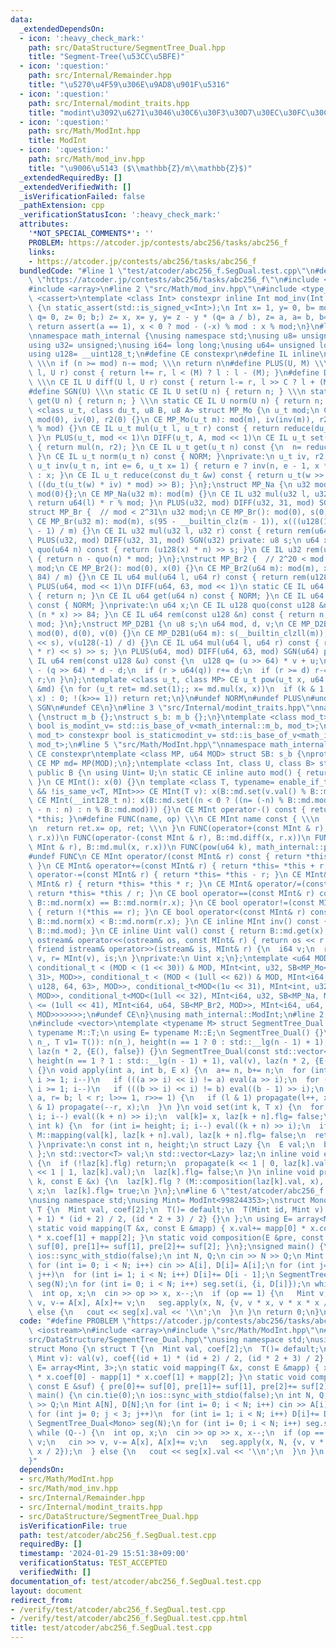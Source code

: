 ```yaml
---
data:
  _extendedDependsOn:
  - icon: ':heavy_check_mark:'
    path: src/DataStructure/SegmentTree_Dual.hpp
    title: "Segment-Tree(\u53CC\u5BFE)"
  - icon: ':question:'
    path: src/Internal/Remainder.hpp
    title: "\u5270\u4F59\u306E\u9AD8\u901F\u5316"
  - icon: ':question:'
    path: src/Internal/modint_traits.hpp
    title: "modint\u3092\u6271\u3046\u30C6\u30F3\u30D7\u30EC\u30FC\u30C8"
  - icon: ':question:'
    path: src/Math/ModInt.hpp
    title: ModInt
  - icon: ':question:'
    path: src/Math/mod_inv.hpp
    title: "\u9006\u5143 ($\\mathbb{Z}/m\\mathbb{Z}$)"
  _extendedRequiredBy: []
  _extendedVerifiedWith: []
  _isVerificationFailed: false
  _pathExtension: cpp
  _verificationStatusIcon: ':heavy_check_mark:'
  attributes:
    '*NOT_SPECIAL_COMMENTS*': ''
    PROBLEM: https://atcoder.jp/contests/abc256/tasks/abc256_f
    links:
    - https://atcoder.jp/contests/abc256/tasks/abc256_f
  bundledCode: "#line 1 \"test/atcoder/abc256_f.SegDual.test.cpp\"\n#define PROBLEM\
    \ \"https://atcoder.jp/contests/abc256/tasks/abc256_f\"\n#include <iostream>\n\
    #include <array>\n#line 2 \"src/Math/mod_inv.hpp\"\n#include <type_traits>\n#include\
    \ <cassert>\ntemplate <class Int> constexpr inline Int mod_inv(Int a, Int mod)\
    \ {\n static_assert(std::is_signed_v<Int>);\n Int x= 1, y= 0, b= mod;\n for (Int\
    \ q= 0, z= 0; b;) z= x, x= y, y= z - y * (q= a / b), z= a, a= b, b= z - b * q;\n\
    \ return assert(a == 1), x < 0 ? mod - (-x) % mod : x % mod;\n}\n#line 2 \"src/Internal/Remainder.hpp\"\
    \nnamespace math_internal {\nusing namespace std;\nusing u8= unsigned char;\n\
    using u32= unsigned;\nusing i64= long long;\nusing u64= unsigned long long;\n\
    using u128= __uint128_t;\n#define CE constexpr\n#define IL inline\n#define NORM\
    \ \\\n if (n >= mod) n-= mod; \\\n return n\n#define PLUS(U, M) \\\n CE IL U plus(U\
    \ l, U r) const { return l+= r, l < (M) ? l : l - (M); }\n#define DIFF(U, C, M)\
    \ \\\n CE IL U diff(U l, U r) const { return l-= r, l >> C ? l + (M) : l; }\n\
    #define SGN(U) \\\n static CE IL U set(U n) { return n; } \\\n static CE IL U\
    \ get(U n) { return n; } \\\n static CE IL U norm(U n) { return n; }\ntemplate\
    \ <class u_t, class du_t, u8 B, u8 A> struct MP_Mo {\n u_t mod;\n CE MP_Mo():\
    \ mod(0), iv(0), r2(0) {}\n CE MP_Mo(u_t m): mod(m), iv(inv(m)), r2(-du_t(mod)\
    \ % mod) {}\n CE IL u_t mul(u_t l, u_t r) const { return reduce(du_t(l) * r);\
    \ }\n PLUS(u_t, mod << 1)\n DIFF(u_t, A, mod << 1)\n CE IL u_t set(u_t n) const\
    \ { return mul(n, r2); }\n CE IL u_t get(u_t n) const {\n  n= reduce(n);\n  NORM;\n\
    \ }\n CE IL u_t norm(u_t n) const { NORM; }\nprivate:\n u_t iv, r2;\n static CE\
    \ u_t inv(u_t n, int e= 6, u_t x= 1) { return e ? inv(n, e - 1, x * (2 - x * n))\
    \ : x; }\n CE IL u_t reduce(const du_t &w) const { return u_t(w >> B) + mod -\
    \ ((du_t(u_t(w) * iv) * mod) >> B); }\n};\nstruct MP_Na {\n u32 mod;\n CE MP_Na():\
    \ mod(0){};\n CE MP_Na(u32 m): mod(m) {}\n CE IL u32 mul(u32 l, u32 r) const {\
    \ return u64(l) * r % mod; }\n PLUS(u32, mod) DIFF(u32, 31, mod) SGN(u32)\n};\n\
    struct MP_Br {  // mod < 2^31\n u32 mod;\n CE MP_Br(): mod(0), s(0), x(0) {}\n\
    \ CE MP_Br(u32 m): mod(m), s(95 - __builtin_clz(m - 1)), x(((u128(1) << s) + m\
    \ - 1) / m) {}\n CE IL u32 mul(u32 l, u32 r) const { return rem(u64(l) * r); }\n\
    \ PLUS(u32, mod) DIFF(u32, 31, mod) SGN(u32) private: u8 s;\n u64 x;\n CE IL u64\
    \ quo(u64 n) const { return (u128(x) * n) >> s; }\n CE IL u32 rem(u64 n) const\
    \ { return n - quo(n) * mod; }\n};\nstruct MP_Br2 {  // 2^20 < mod <= 2^41\n u64\
    \ mod;\n CE MP_Br2(): mod(0), x(0) {}\n CE MP_Br2(u64 m): mod(m), x((u128(1) <<\
    \ 84) / m) {}\n CE IL u64 mul(u64 l, u64 r) const { return rem(u128(l) * r); }\n\
    \ PLUS(u64, mod << 1)\n DIFF(u64, 63, mod << 1)\n static CE IL u64 set(u64 n)\
    \ { return n; }\n CE IL u64 get(u64 n) const { NORM; }\n CE IL u64 norm(u64 n)\
    \ const { NORM; }\nprivate:\n u64 x;\n CE IL u128 quo(const u128 &n) const { return\
    \ (n * x) >> 84; }\n CE IL u64 rem(const u128 &n) const { return n - quo(n) *\
    \ mod; }\n};\nstruct MP_D2B1 {\n u8 s;\n u64 mod, d, v;\n CE MP_D2B1(): s(0),\
    \ mod(0), d(0), v(0) {}\n CE MP_D2B1(u64 m): s(__builtin_clzll(m)), mod(m), d(m\
    \ << s), v(u128(-1) / d) {}\n CE IL u64 mul(u64 l, u64 r) const { return rem((u128(l)\
    \ * r) << s) >> s; }\n PLUS(u64, mod) DIFF(u64, 63, mod) SGN(u64) private: CE\
    \ IL u64 rem(const u128 &u) const {\n  u128 q= (u >> 64) * v + u;\n  u64 r= u64(u)\
    \ - (q >> 64) * d - d;\n  if (r > u64(q)) r+= d;\n  if (r >= d) r-= d;\n  return\
    \ r;\n }\n};\ntemplate <class u_t, class MP> CE u_t pow(u_t x, u64 k, const MP\
    \ &md) {\n for (u_t ret= md.set(1);; x= md.mul(x, x))\n  if (k & 1 ? ret= md.mul(ret,\
    \ x) : 0; !(k>>= 1)) return ret;\n}\n#undef NORM\n#undef PLUS\n#undef DIFF\n#undef\
    \ SGN\n#undef CE\n}\n#line 3 \"src/Internal/modint_traits.hpp\"\nnamespace math_internal\
    \ {\nstruct m_b {};\nstruct s_b: m_b {};\n}\ntemplate <class mod_t> constexpr\
    \ bool is_modint_v= std::is_base_of_v<math_internal::m_b, mod_t>;\ntemplate <class\
    \ mod_t> constexpr bool is_staticmodint_v= std::is_base_of_v<math_internal::s_b,\
    \ mod_t>;\n#line 5 \"src/Math/ModInt.hpp\"\nnamespace math_internal {\n#define\
    \ CE constexpr\ntemplate <class MP, u64 MOD> struct SB: s_b {\nprotected:\n static\
    \ CE MP md= MP(MOD);\n};\ntemplate <class Int, class U, class B> struct MInt:\
    \ public B {\n using Uint= U;\n static CE inline auto mod() { return B::md.mod;\
    \ }\n CE MInt(): x(0) {}\n template <class T, typename= enable_if_t<is_modint_v<T>\
    \ && !is_same_v<T, MInt>>> CE MInt(T v): x(B::md.set(v.val() % B::md.mod)) {}\n\
    \ CE MInt(__int128_t n): x(B::md.set((n < 0 ? ((n= (-n) % B::md.mod) ? B::md.mod\
    \ - n : n) : n % B::md.mod))) {}\n CE MInt operator-() const { return MInt() -\
    \ *this; }\n#define FUNC(name, op) \\\n CE MInt name const { \\\n  MInt ret; \\\
    \n  return ret.x= op, ret; \\\n }\n FUNC(operator+(const MInt & r), B::md.plus(x,\
    \ r.x))\n FUNC(operator-(const MInt & r), B::md.diff(x, r.x))\n FUNC(operator*(const\
    \ MInt & r), B::md.mul(x, r.x))\n FUNC(pow(u64 k), math_internal::pow(x, k, B::md))\n\
    #undef FUNC\n CE MInt operator/(const MInt& r) const { return *this * r.inv();\
    \ }\n CE MInt& operator+=(const MInt& r) { return *this= *this + r; }\n CE MInt&\
    \ operator-=(const MInt& r) { return *this= *this - r; }\n CE MInt& operator*=(const\
    \ MInt& r) { return *this= *this * r; }\n CE MInt& operator/=(const MInt& r) {\
    \ return *this= *this / r; }\n CE bool operator==(const MInt& r) const { return\
    \ B::md.norm(x) == B::md.norm(r.x); }\n CE bool operator!=(const MInt& r) const\
    \ { return !(*this == r); }\n CE bool operator<(const MInt& r) const { return\
    \ B::md.norm(x) < B::md.norm(r.x); }\n CE inline MInt inv() const { return mod_inv<Int>(val(),\
    \ B::md.mod); }\n CE inline Uint val() const { return B::md.get(x); }\n friend\
    \ ostream& operator<<(ostream& os, const MInt& r) { return os << r.val(); }\n\
    \ friend istream& operator>>(istream& is, MInt& r) {\n  i64 v;\n  return is >>\
    \ v, r= MInt(v), is;\n }\nprivate:\n Uint x;\n};\ntemplate <u64 MOD> using ModInt=\
    \ conditional_t < (MOD < (1 << 30)) & MOD, MInt<int, u32, SB<MP_Mo<u32, u64, 32,\
    \ 31>, MOD>>, conditional_t < (MOD < (1ull << 62)) & MOD, MInt<i64, u64, SB<MP_Mo<u64,\
    \ u128, 64, 63>, MOD>>, conditional_t<MOD<(1u << 31), MInt<int, u32, SB<MP_Na,\
    \ MOD>>, conditional_t<MOD<(1ull << 32), MInt<i64, u32, SB<MP_Na, MOD>>, conditional_t<MOD\
    \ <= (1ull << 41), MInt<i64, u64, SB<MP_Br2, MOD>>, MInt<i64, u64, SB<MP_D2B1,\
    \ MOD>>>>>>>;\n#undef CE\n}\nusing math_internal::ModInt;\n#line 2 \"src/DataStructure/SegmentTree_Dual.hpp\"\
    \n#include <vector>\ntemplate <typename M> struct SegmentTree_Dual {\n using T=\
    \ typename M::T;\n using E= typename M::E;\n SegmentTree_Dual() {}\n SegmentTree_Dual(int\
    \ n_, T v1= T()): n(n_), height(n == 1 ? 0 : std::__lg(n - 1) + 1), val(n, v1),\
    \ laz(n * 2, {E(), false}) {}\n SegmentTree_Dual(const std::vector<T> &v): n(v.size()),\
    \ height(n == 1 ? 1 : std::__lg(n - 1) + 1), val(v), laz(n * 2, {E(), false})\
    \ {}\n void apply(int a, int b, E x) {\n  a+= n, b+= n;\n  for (int i= height;\
    \ i >= 1; i--)\n   if (((a >> i) << i) != a) eval(a >> i);\n  for (int i= height;\
    \ i >= 1; i--)\n   if (((b >> i) << i) != b) eval((b - 1) >> i);\n  for (int l=\
    \ a, r= b; l < r; l>>= 1, r>>= 1) {\n   if (l & 1) propagate(l++, x);\n   if (r\
    \ & 1) propagate(--r, x);\n  }\n }\n void set(int k, T x) {\n  for (int i= height;\
    \ i; i--) eval((k + n) >> i);\n  val[k]= x, laz[k + n].flg= false;\n }\n T &operator[](const\
    \ int k) {\n  for (int i= height; i; i--) eval((k + n) >> i);\n  if (laz[k + n].flg)\
    \ M::mapping(val[k], laz[k + n].val), laz[k + n].flg= false;\n  return val[k];\n\
    \ }\nprivate:\n const int n, height;\n struct Lazy {\n  E val;\n  bool flg;\n\
    \ };\n std::vector<T> val;\n std::vector<Lazy> laz;\n inline void eval(int k)\
    \ {\n  if (!laz[k].flg) return;\n  propagate(k << 1 | 0, laz[k].val), propagate(k\
    \ << 1 | 1, laz[k].val);\n  laz[k].flg= false;\n }\n inline void propagate(int\
    \ k, const E &x) {\n  laz[k].flg ? (M::composition(laz[k].val, x), x) : laz[k].val=\
    \ x;\n  laz[k].flg= true;\n }\n};\n#line 6 \"test/atcoder/abc256_f.SegDual.test.cpp\"\
    \nusing namespace std;\nusing Mint= ModInt<998244353>;\nstruct Mono {\n struct\
    \ T {\n  Mint val, coef[2];\n  T()= default;\n  T(Mint id, Mint v): val(v), coef{(id\
    \ + 1) * (id + 2) / 2, (id * 2 + 3) / 2} {}\n };\n using E= array<Mint, 3>;\n\
    \ static void mapping(T &x, const E &mapp) { x.val+= mapp[0] * x.coef[0] - mapp[1]\
    \ * x.coef[1] + mapp[2]; }\n static void composition(E &pre, const E &suf) { pre[0]+=\
    \ suf[0], pre[1]+= suf[1], pre[2]+= suf[2]; }\n};\nsigned main() {\n cin.tie(0);\n\
    \ ios::sync_with_stdio(false);\n int N, Q;\n cin >> N >> Q;\n Mint A[N], D[N];\n\
    \ for (int i= 0; i < N; i++) cin >> A[i], D[i]= A[i];\n for (int j= 0; j < 3;\
    \ j++)\n  for (int i= 1; i < N; i++) D[i]+= D[i - 1];\n SegmentTree_Dual<Mono>\
    \ seg(N);\n for (int i= 0; i < N; i++) seg.set(i, {i, D[i]});\n while (Q--) {\n\
    \  int op, x;\n  cin >> op >> x, x--;\n  if (op == 1) {\n   Mint v;\n   cin >>\
    \ v, v-= A[x], A[x]+= v;\n   seg.apply(x, N, {v, v * x, v * x * x / 2});\n  }\
    \ else {\n   cout << seg[x].val << '\\n';\n  }\n }\n return 0;\n}\n"
  code: "#define PROBLEM \"https://atcoder.jp/contests/abc256/tasks/abc256_f\"\n#include\
    \ <iostream>\n#include <array>\n#include \"src/Math/ModInt.hpp\"\n#include \"\
    src/DataStructure/SegmentTree_Dual.hpp\"\nusing namespace std;\nusing Mint= ModInt<998244353>;\n\
    struct Mono {\n struct T {\n  Mint val, coef[2];\n  T()= default;\n  T(Mint id,\
    \ Mint v): val(v), coef{(id + 1) * (id + 2) / 2, (id * 2 + 3) / 2} {}\n };\n using\
    \ E= array<Mint, 3>;\n static void mapping(T &x, const E &mapp) { x.val+= mapp[0]\
    \ * x.coef[0] - mapp[1] * x.coef[1] + mapp[2]; }\n static void composition(E &pre,\
    \ const E &suf) { pre[0]+= suf[0], pre[1]+= suf[1], pre[2]+= suf[2]; }\n};\nsigned\
    \ main() {\n cin.tie(0);\n ios::sync_with_stdio(false);\n int N, Q;\n cin >> N\
    \ >> Q;\n Mint A[N], D[N];\n for (int i= 0; i < N; i++) cin >> A[i], D[i]= A[i];\n\
    \ for (int j= 0; j < 3; j++)\n  for (int i= 1; i < N; i++) D[i]+= D[i - 1];\n\
    \ SegmentTree_Dual<Mono> seg(N);\n for (int i= 0; i < N; i++) seg.set(i, {i, D[i]});\n\
    \ while (Q--) {\n  int op, x;\n  cin >> op >> x, x--;\n  if (op == 1) {\n   Mint\
    \ v;\n   cin >> v, v-= A[x], A[x]+= v;\n   seg.apply(x, N, {v, v * x, v * x *\
    \ x / 2});\n  } else {\n   cout << seg[x].val << '\\n';\n  }\n }\n return 0;\n\
    }"
  dependsOn:
  - src/Math/ModInt.hpp
  - src/Math/mod_inv.hpp
  - src/Internal/Remainder.hpp
  - src/Internal/modint_traits.hpp
  - src/DataStructure/SegmentTree_Dual.hpp
  isVerificationFile: true
  path: test/atcoder/abc256_f.SegDual.test.cpp
  requiredBy: []
  timestamp: '2024-01-29 15:51:38+09:00'
  verificationStatus: TEST_ACCEPTED
  verifiedWith: []
documentation_of: test/atcoder/abc256_f.SegDual.test.cpp
layout: document
redirect_from:
- /verify/test/atcoder/abc256_f.SegDual.test.cpp
- /verify/test/atcoder/abc256_f.SegDual.test.cpp.html
title: test/atcoder/abc256_f.SegDual.test.cpp
---
```

